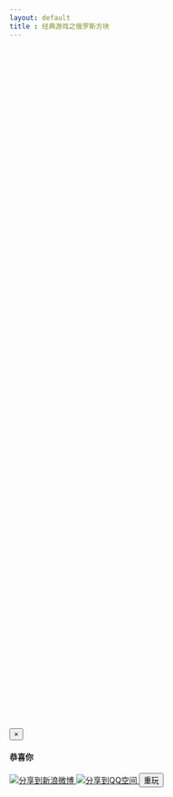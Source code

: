 ```yaml
---
layout: default
title : 经典游戏之俄罗斯方块
---
```


<p style="padding: 0px;margin: 0px;">
<link rel="stylesheet" href="./tetris.css" type="text/css" />
</p>
<div id="tetris">
</div>
<div class="right-ad">
<!-- 300 x 600 -->
<ins class="adsbygoogle"
     style="display:inline-block;width:300px;height:600px"
     data-ad-client="ca-pub-2326969899478823"
     data-ad-slot="1758482399"></ins>
<script>
(adsbygoogle = window.adsbygoogle || []).push({});
</script>
</div>
<div class="left-ad">
<!-- 300 x 600 -->
<ins class="adsbygoogle"
     style="display:inline-block;width:300px;height:600px"
     data-ad-client="ca-pub-2326969899478823"
     data-ad-slot="1758482399"></ins>
<script>
(adsbygoogle = window.adsbygoogle || []).push({});
</script>
</div>
<div class="modal fade" id="myModal" tabindex="-1" role="dialog" aria-labelledby="myModalLabel" aria-hidden="true">
    <div class="modal-dialog">
    <div class="modal-content">
    <div class="modal-header">
    <button type="button" class="close" data-dismiss="modal" aria-hidden="true">×</button>
    <h4 class="modal-title">
    <strong>恭喜你</strong>
    </h4>
    </div>
    <div class="modal-body">
    <p></p>
    </div>
    <div class="modal-footer">
        <a href="" class="btn game-fenxiang game-fenxiang-weibo"  target="_blank" >
            <img src="http://www.sinaimg.cn/blog/developer/wiki/LOGO_16x16.png" alt="分享到新浪微博" >
        </a>
        <a href="" class="btn game-fenxiang game-fenxiang-qzone"  target="_blank" >
            <img src="http://qzonestyle.gtimg.cn/ac/qzone_v5/app/app_share/qz_logo.png" alt="分享到QQ空间" />
        </a>
		<button type="button" class="btn btn-danger " data-dismiss="modal">重玩</button>
		</div>
    </div>
    </div>
</div>

<script>
tk.comment.isHaveComment = false;
tk.loadJSFile($("body"), "./tetris.js?t=" + tk.time());

if(tk.isMobile.any()){
    tk.ad.isLoadGoogleJs = false;
    tk.ad.isShowPageFoot = false;
    
    
    tk.ad.showPageFoot("ad-page-footer", "320-50", true);
    
    $(".ad-page-footer").show();
    jQuery(document).ready(function(){
        tk.ad.loadGoogleJs(true);
    });
}


function setWeiBo(shareUrl, title, $dom){
    var url = "http://v.t.sina.com.cn/share/share.php?url="+encodeURI(shareUrl)+"&title="+encodeURI(title)+"&appkey=2924220432 &searchPic=false";
    $dom.attr("href", url);
}

function setQzone(shareUrl, title, $dom){
    var url = "http://sns.qzone.qq.com/cgi-bin/qzshare/cgi_qzshare_onekey?url="+shareUrl+"#0-qzone-1-68767-d020d2d2a4e8d1a374a433f596ad1440&title=经典游戏之俄罗斯方块&desc="+title+"&summary="+title+"&site=http://github.tiankonguse.com";
    $dom.attr("href", url);
}

function showMessage(score, cb) {
    var $message = $("#myModal");
    var shareUrl = "http://github.tiankonguse.com/project/tetris/";

    
    var title = "俄罗斯方块我轻松达到"+score+"分，你能打败我吗？快来挑战我吧？";
    var bodyText = "恭喜你，获得了" + score + "高分，分享给好友？";
    
    if(typeof WeixinJSBridge == 'undefined'){
        setWeiBo(shareUrl, title, $(".game-fenxiang-weibo"));
        setQzone(shareUrl, title, $(".game-fenxiang-qzone"));
    }else{
        $("#game-fenxiang").hide();
        document.title = "俄罗斯方块我轻松达到"+score+"分，你能打败我吗？快来挑战我吧？";
    }
    $message.find(".modal-body>p").text(bodyText);
    $message.modal("show");
    if (cb) {
		$message.on("hidden.bs.modal", cb);
    }
}

</script>


